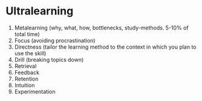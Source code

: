 # Ultralearning

1. Metalearning (why, what, how, bottlenecks, study-methods. 5-10% of total time)
2. Focus (avoiding procrastination)
3. Directness (tailor the learning method to the context in which you plan to use the skill)
4. Drill (breaking topics down)
5. Retrieval
6. Feedback
7. Retention
8. Intuition
9. Experimentation
